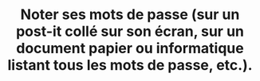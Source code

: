 ---
thematique: thematique-nGkbk6oSlC5_p3eqoXX2o
goodPractices:
- good-practice-Q83sRKidixuYBMyolaW0x
risks:
- S’exposer à un risque de divulgation du mot de passe par une personne tierce ou
  utilisation frauduleuse en son nom.
title: Noter ses mots de passe (sur un post-it collé sur son écran, sur un document
  papier ou informatique listant tous les mots de passe, etc.).
uuid: vulnerability-6EF99tNB5BUb3bJpIXbL_
visibleInCms: true
---